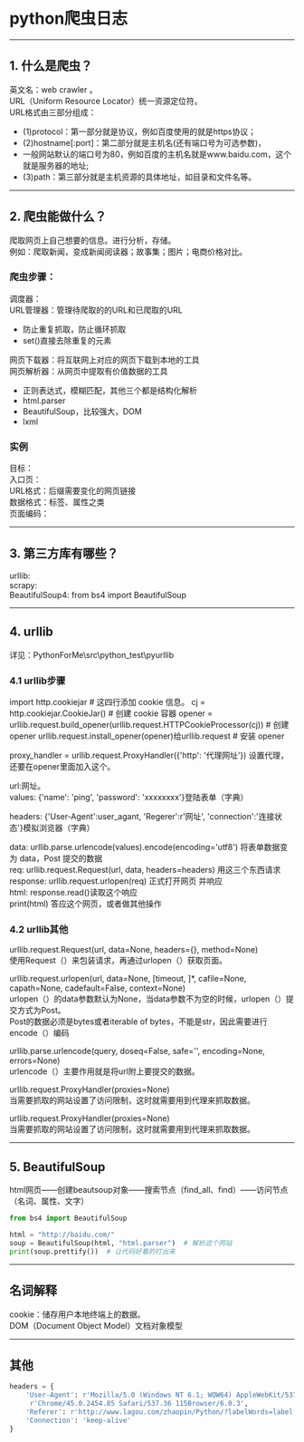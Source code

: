 # python爬虫日志

---
## 1. 什么是爬虫？
英文名：web crawler 。<br>
URL（Uniform Resource Locator）统一资源定位符。<br>
URL格式由三部分组成：
* (1)protocol：第一部分就是协议，例如百度使用的就是https协议；
* (2)hostname[:port]：第二部分就是主机名(还有端口号为可选参数)，
* 一般网站默认的端口号为80，例如百度的主机名就是www.baidu.com，这个就是服务器的地址;
* (3)path：第三部分就是主机资源的具体地址，如目录和文件名等。

---
## 2. 爬虫能做什么？
爬取网页上自己想要的信息。进行分析，存储。<br>
例如：爬取新闻，变成新闻阅读器；故事集；图片；电商价格对比。<br>

### 爬虫步骤：
调度器：<br>
URL管理器：管理待爬取的的URL和已爬取的URL
* 防止重复抓取，防止循环抓取
* set()直接去除重复的元素

网页下载器：将互联网上对应的网页下载到本地的工具<br>
网页解析器：从网页中提取有价值数据的工具
* 正则表达式，模糊匹配，其他三个都是结构化解析
* html.parser
* BeautifulSoup，比较强大，DOM
* lxml

### 实例
目标：<br>
入口页：<br>
URL格式：后缀需要变化的网页链接<br>
数据格式：标签、属性之类<br>
页面编码：

---
## 3. 第三方库有哪些？
urllib:<br>
scrapy:<br>
BeautifulSoup4: from bs4 import BeautifulSoup<br>

---
## 4. urllib
详见：PythonForMe\src\python_test\pyurllib

### 4.1 urllib步骤
import http.cookiejar  # 这四行添加 cookie 信息。
cj = http.cookiejar.CookieJar()  # 创建 cookie 容器
opener = urllib.request.build_opener(urllib.request.HTTPCookieProcessor(cj))  # 创建 opener
urllib.request.install_opener(opener)给urllib.request  # 安装 opener

proxy_handler = urllib.request.ProxyHandler({'http': '代理网址'}) 设置代理，还要在opener里面加入这个。

url:网址。 <br>
values: {'name': 'ping', 'password': 'xxxxxxxx'}登陆表单（字典）

headers: {'User-Agent':user_agant, 'Regerer':r'网址', 'connection':'连接状态'}模拟浏览器（字典）

data: urllib.parse.urlencode(values).encode(encoding='utf8') 将表单数据变为 data，Post 提交的数据<br>
req: urllib.request.Request(url, data, headers=headers) 用这三个东西请求<br>
response: urllib.request.urlopen(req) 正式打开网页 并响应<br>
html: response.read()读取这个响应<br>
print(html) 答应这个网页，或者做其他操作

### 4.2 urllib其他
urllib.request.Request(url, data=None, headers={}, method=None)<br>
使用Request（）来包装请求，再通过urlopen（）获取页面。<br>

urllib.request.urlopen(url, data=None, [timeout, ]*, cafile=None, capath=None, cadefault=False, context=None)<br>
urlopen（）的data参数默认为None，当data参数不为空的时候，urlopen（）提交方式为Post。<br>
Post的数据必须是bytes或者iterable of bytes，不能是str，因此需要进行encode（）编码<br>

urllib.parse.urlencode(query, doseq=False, safe='', encoding=None, errors=None)<br>
urlencode（）主要作用就是将url附上要提交的数据。<br>

urllib.request.ProxyHandler(proxies=None)<br>
当需要抓取的网站设置了访问限制，这时就需要用到代理来抓取数据。<br>

urllib.request.ProxyHandler(proxies=None)<br>
当需要抓取的网站设置了访问限制，这时就需要用到代理来抓取数据。<br>

---
## 5. BeautifulSoup
html网页——创建beautsoup对象——搜索节点（find_all、find）——访问节点（名词、属性、文字）
```python
from bs4 import BeautifulSoup

html = "http://baidu.com/"
soup = BeautifulSoup(html, "html.parser")  # 解析这个网站
print(soup.prettify())  # 让代码好看的打出来
```
---
## 名词解释
cookie：储存用户本地终端上的数据。<br>
DOM（Document Object Model）文档对象模型

---
## 其他
```python
headers = {
    'User-Agent': r'Mozilla/5.0 (Windows NT 6.1; WOW64) AppleWebKit/537.36 (KHTML, like Gecko)'
     r'Chrome/45.0.2454.85 Safari/537.36 115Browser/6.0.3',
    'Referer': r'http://www.lagou.com/zhaopin/Python/?labelWords=label',
    'Connection': 'keep-alive'
}
```
